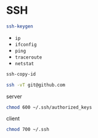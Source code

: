 # SSH

```sh
ssh-keygen
```

- `ip`
- `ifconfig`
- `ping`
- `traceroute`
- `netstat`

```sh
ssh-copy-id
```

```sh
ssh -vT git@github.com
```

server
```sh
chmod 600 ~/.ssh/authorized_keys 
```

client
```sh
chmod 700 ~/.ssh
```
